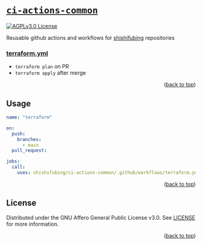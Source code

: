 <a name="readme-top"></a>

# [`ci-actions-common`][repo-url]

<!-- SHIELDS -->
[![AGPLv3.0 License][license-shield]][license]

<!-- ABOUT THE PROJECT -->

Reusable github actions and workflows for [shishifubing][owner-url] repositories

### [terraform.yml]

* `terraform plan` on PR
* `terraform apply` after merge

<p align="right">(<a href="#readme-top">back to top</a>)</p>

<!-- USAGE EXAMPLES -->

## Usage

```yml
name: "terraform"

on:
  push:
    branches:
      - main
  pull_request:

jobs:
  call:
    uses: shishifubing/ci-actions-common/.github/workflows/terraform.yml@main
```

<p align="right">(<a href="#readme-top">back to top</a>)</p>

<!-- LICENSE -->

## License

Distributed under the GNU Affero General Public License v3.0. See [LICENSE] for more information.

<p align="right">(<a href="#readme-top">back to top</a>)</p>

<!-- internal links -->

[license]: ./LICENSE
[terraform.yml]: ./github/workflows/terraform.yml 

<!-- external links -->

[repo-url]: https://github.com/shishifubing/ci-actions-common
[owner-url]: https://github.com/shishifubing

<!-- project shield links -->

[license-shield]: https://img.shields.io/github/license/shishifubing/ci-actions-common.svg?style=for-the-badge
